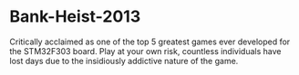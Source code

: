 # Bank-Heist-2013

Critically acclaimed as one of the top 5 greatest games ever developed for the STM32F303 board. Play at your own risk, countless individuals have lost days due to the insidiously addictive nature of the game.
